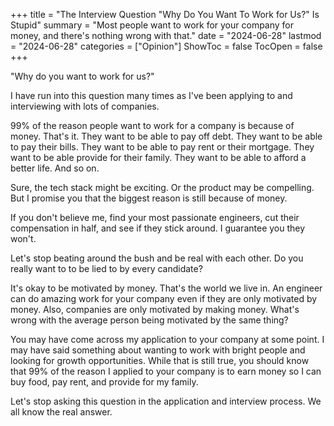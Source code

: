 +++
title = "The Interview Question \"Why Do You Want To Work for Us?\" Is Stupid"
summary = "Most people want to work for your company for money, and there's nothing wrong with that."
date = "2024-06-28"
lastmod = "2024-06-28"
categories = ["Opinion"]
ShowToc = false
TocOpen = false
+++

"Why do you want to work for us?"

I have run into this question many times as I've been applying to and interviewing with lots of companies.

99% of the reason people want to work for a company is because of money. That's it. They want to be able to pay off debt. They want to be able to pay their bills. They want to be able to pay rent or their mortgage. They want to be able provide for their family. They want to be able to afford a better life. And so on.

Sure, the tech stack might be exciting. Or the product may be compelling. But I promise you that the biggest reason is still because of money.

If you don't believe me, find your most passionate engineers, cut their compensation in half, and see if they stick around. I guarantee you they won't.

Let's stop beating around the bush and be real with each other. Do you really want to to be lied to by every candidate?

It's okay to be motivated by money. That's the world we live in. An engineer can do amazing work for your company even if they are only motivated by money. Also, companies are only motivated by making money. What's wrong with the average person being motivated by the same thing?

You may have come across my application to your company at some point. I may have said something about wanting to work with bright people and looking for growth opportunities. While that is still true, you should know that 99% of the reason I applied to your company is to earn money so I can buy food, pay rent, and provide for my family.

Let's stop asking this question in the application and interview process. We all know the real answer.
